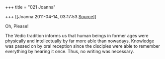 +++
title = "021 Joanna"

+++
[[Joanna	2011-04-14, 03:17:53 [Source](https://groups.google.com/g/samskrita/c/RjgdBR6wsa8)]]



Oh, Please!







The Vedic tradition informs us that human beings in former ages were physically and intellectually by far more able than nowadays. Knowledge was passed on by oral reception since the disciples were able to remember everything by hearing it once. Thus, no writing was necessary.

